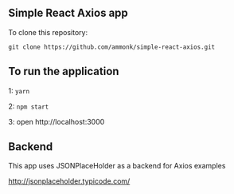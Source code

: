 ## Simple React Axios app

To clone this repository:

`git clone https://github.com/ammonk/simple-react-axios.git`

## To run the application

1: `yarn`

2: `npm start`

3: open http://localhost:3000

## Backend

This app uses JSONPlaceHolder as a backend for Axios examples

http://jsonplaceholder.typicode.com/
